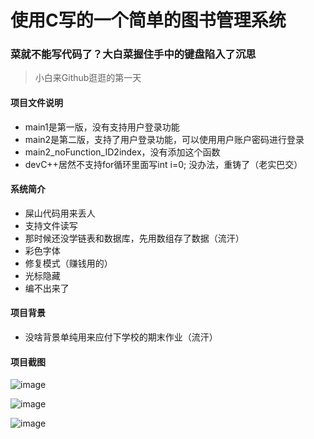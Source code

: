 # 使用C写的一个简单的图书管理系统

### 菜就不能写代码了？大白菜握住手中的键盘陷入了沉思
> 小白来Github逛逛的第一天

#### 项目文件说明
* main1是第一版，没有支持用户登录功能
* main2是第二版，支持了用户登录功能，可以使用用户账户密码进行登录
* main2_noFunction_ID2index，没有添加这个函数
* devC++居然不支持for循环里面写int i=0; 没办法，重铸了（老实巴交）

#### 系统简介
* 屎山代码用来丢人
* 支持文件读写
* 那时候还没学链表和数据库，先用数组存了数据（流汗）
* 彩色字体
* 修复模式（赚钱用的）
* 光标隐藏
* 编不出来了

#### 项目背景
* 没啥背景单纯用来应付下学校的期末作业（流汗）

#### 项目截图
![image](https://user-images.githubusercontent.com/95990919/209105357-fc145462-9f43-4d38-b066-c03351c73c7a.png)

![image](https://user-images.githubusercontent.com/95990919/209105469-918b53e5-2960-44ec-ba3a-dd1e1690b8ab.png)

![image](https://user-images.githubusercontent.com/95990919/209105673-1ef8c03f-98ce-4a63-948c-974c55656313.png)
